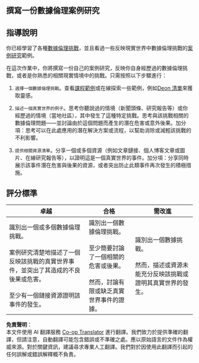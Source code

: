 <!--
CO_OP_TRANSLATOR_METADATA:
{
  "original_hash": "b588c0fc73014f52520c666efc3e0cc3",
  "translation_date": "2025-08-24T12:31:34+00:00",
  "source_file": "1-Introduction/02-ethics/assignment.md",
  "language_code": "tw"
}
-->
## 撰寫一份數據倫理案例研究

## 指導說明

你已經學習了各種[數據倫理挑戰](README.md#2-ethics-challenges)，並且看過一些反映現實世界中數據倫理挑戰的[案例研究](README.md#3-case-studies)範例。

在這次作業中，你將撰寫一份自己的案例研究，反映你自身經歷過的數據倫理挑戰，或者是你熟悉的相關現實情境中的挑戰。只需按照以下步驟進行：

1. `選擇一個數據倫理挑戰`。查看[課程範例](README.md#2-ethics-challenges)或在線探索一些範例，例如[Deon 清單](https://deon.drivendata.org/examples/)來獲取靈感。

2. `描述一個真實世界的例子`。思考你聽說過的情境（新聞頭條、研究報告等）或你經歷過的情境（當地社區），其中發生了這種特定挑戰。思考與該挑戰相關的數據倫理問題——並討論由於這個問題而產生的潛在危害或意外後果。加分項：思考可以在此處應用的潛在解決方案或流程，以幫助消除或減輕該挑戰的不利影響。

3. `提供相關資源清單`。分享一個或多個資源（例如文章鏈接、個人博客文章或圖片、在線研究報告等），以證明這是一個真實世界的事件。加分項：分享同時展示該事件潛在危害與後果的資源，或者突出防止此類事件再次發生的積極措施。



## 評分標準

卓越 | 合格 | 需改進
--- | --- | -- |
識別出一個或多個數據倫理挑戰。<br/><br/>案例研究清楚地描述了一個反映該挑戰的真實世界事件，並突出了其造成的不良後果或危害。<br/><br/>至少有一個鏈接資源證明該事件的發生。 | 識別出一個數據倫理挑戰。<br/><br/>至少簡要討論了一個相關的危害或後果。<br/><br/>然而，討論有限或缺乏真實世界事件的證據。 | 識別出一個數據挑戰。<br/><br/>然而，描述或資源未能充分反映該挑戰或證明其真實世界的發生。 |

**免責聲明**：  
本文件使用 AI 翻譯服務 [Co-op Translator](https://github.com/Azure/co-op-translator) 進行翻譯。我們致力於提供準確的翻譯，但請注意，自動翻譯可能包含錯誤或不準確之處。應以原始語言的文件作為權威來源。對於關鍵資訊，建議尋求專業人工翻譯。我們對於因使用此翻譯而引起的任何誤解或錯誤解釋概不負責。